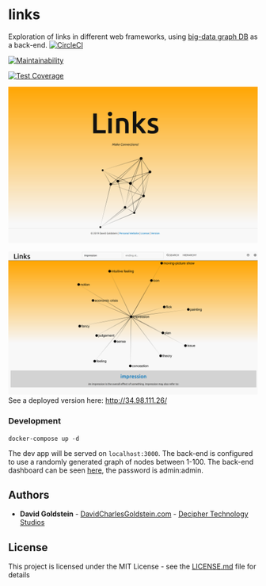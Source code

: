 # links

Exploration of links in different web frameworks, using [big-data graph DB](https://github.com/dgoldstein1/graphApi) as a back-end.
[![CircleCI](https://circleci.com/gh/dgoldstein1/links.svg?style=svg)](https://circleci.com/gh/dgoldstein1/links)

[![Maintainability](https://api.codeclimate.com/v1/badges/7c7755873079fb9318cd/maintainability)](https://codeclimate.com/github/dgoldstein1/links/maintainability)

[![Test Coverage](https://api.codeclimate.com/v1/badges/7c7755873079fb9318cd/test_coverage)](https://codeclimate.com/github/dgoldstein1/links/test_coverage)

![splash page](./src/images/splash-page.png)


![screenshot](./src/images/screenshot.png)
See a deployed version here: http://34.98.111.26/


### Development

```console
docker-compose up -d
```

The dev app will be served on `localhost:3000`. The back-end is configured to use a randomly generated graph of nodes between 1-100. The back-end dashboard can be seen [here](http://localhost:3001/d/-ItR25vWz/crawler-backend-overview?orgId=1&refresh=5s), the password is admin:admin.


## Authors

* **David Goldstein** - [DavidCharlesGoldstein.com](http://www.davidcharlesgoldstein.com/?links) - [Decipher Technology Studios](http://deciphernow.com/)

## License

This project is licensed under the MIT License - see the [LICENSE.md](LICENSE.md) file for details
